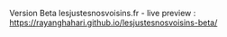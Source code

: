 Version Beta lesjustesnosvoisins.fr - live preview : https://rayanghahari.github.io/lesjustesnosvoisins-beta/
